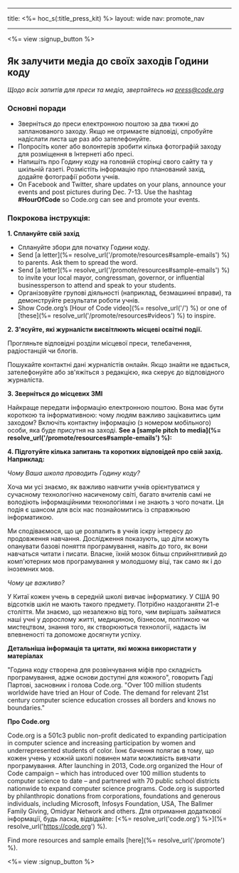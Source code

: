 * * *

title: <%= hoc_s(:title_press_kit) %> layout: wide nav: promote_nav

* * *

<%= view :signup_button %>

## Як залучити медіа до своїх заходів Години коду

*Щодо всіх запитів для преси та медіа, звертайтесь на <press@code.org>*

### Основні поради

  * Зверніться до преси електронною поштою за два тижні до запланованого заходу. Якщо не отримаєте відповіді, спробуйте надіслати листа ще раз або зателефонуйте.
  * Попросіть колег або волонтерів зробити кілька фотографій заходу для розміщення в Інтернеті або пресі.
  * Напишіть про Годину коду на головній сторінці свого сайту та у шкільній газеті. Розмістіть інформацію про планований захід, додайте фотографії роботи учнів.
  * On Facebook and Twitter, share updates on your plans, announce your events and post pictures during Dec. 7-13. Use the hashtag **#HourOfCode** so Code.org can see and promote your events.

### Покрокова інструкція:

**1. Сплануйте свій захід**

  * Сплануйте збори для початку Години коду.
  * Send [a letter](%= resolve_url('/promote/resources#sample-emails') %) to parents. Ask them to spread the word.
  * Send [a letter](%= resolve_url('/promote/resources#sample-emails') %) to invite your local mayor, congressman, governor, or influential businessperson to attend and speak to your students.
  * Організовуйте групові діяльності (наприклад, безмашинні вправи), та демонструйте результати роботи учнів.
  * Show Code.org’s [Hour of Code video](%= resolve_url('/') %) or one of [these](%= resolve_url('/promote/resources#videos') %) to inspire.

**2. З'ясуйте, які журналісти висвітлюють місцеві освітні події.**

Прогляньте відповідні розділи місцевої преси, телебачення, радіостанцій чи блогів.

Пошукайте контактні дані журналістів онлайн. Якщо знайти не вдається, зателефонуйте або зв'яжіться з редакцією, яка скерує до відповідного журналіста.

**3. Зверніться до місцевих ЗМІ**

Найкраще передати інформацію електронною поштою. Вона має бути короткою та інформативною: чому людям важливо зацікавитись цим заходом? Включіть контактну інформацію (з номером мобільного) особи, яка буде присутня на заході. **See a [sample pitch to media](%= resolve_url('/promote/resources#sample-emails') %):**

**4. Підготуйте кілька запитань та коротких відповідей про свій захід. Наприклад:**

*Чому Ваша школа проводить Годину коду?*

Хоча ми усі знаємо, як важливо навчити учнів орієнтуватися у сучасному технологічно насиченому світі, багато вчителів самі не володіють інформаційними технологіями і не знають з чого почати. Ця подія є шансом для всіх нас познайомитись із справжньою інформатикою.

Ми сподіваємося, що це розпалить в учнів іскру інтересу до продовження навчання. Дослідження показують, що діти можуть опанувати базові поняття програмування, навіть до того, як вони навчаться читати і писати. Власне, їхній мозок більш сприйнятливий до комп'ютерних мов програмування у молодшому віці, так само як і до іноземних мов.

*Чому це важливо?*

У Китаї кожен учень в середній школі вивчає інформатику. У США 90 відсотків шкіл не мають такого предмету. Потрібно наздоганяти 21-е століття. Ми знаємо, що незалежно від того, чим вирішать займатися наші учні у дорослому житті, медициною, бізнесом, політикою чи мистецтвом, знання того, як створюються технології, надасть їм впевненості та допоможе досягнути успіху.

**Детальніша інформація та цитати, які можна використати у матеріалах**

"Година коду створена для розвінчування міфів про складність програмування, адже основи доступні для кожного", говорить Гаді Партові, засновник і голова Code.org. "Over 100 million students worldwide have tried an Hour of Code. The demand for relevant 21st century computer science education crosses all borders and knows no boundaries."

**Про Code.org**

Code.org is a 501c3 public non-profit dedicated to expanding participation in computer science and increasing participation by women and underrepresented students of color. Їхнє бачення полягає в тому, що кожен учень у кожній школі повинен мати можливість вивчати програмування. After launching in 2013, Code.org organized the Hour of Code campaign – which has introduced over 100 million students to computer science to date – and partnered with 70 public school districts nationwide to expand computer science programs. Code.org is supported by philanthropic donations from corporations, foundations and generous individuals, including Microsoft, Infosys Foundation, USA, The Ballmer Family Giving, Omidyar Network and others. Для отримання додаткової інформації, будь ласка, відвідайте: [<%= resolve_url('code.org') %>](%= resolve_url('https://code.org') %).

  
Find more resources and sample emails [here](%= resolve_url('/promote') %).

<%= view :signup_button %>